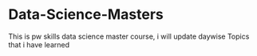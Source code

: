 # Data-Science-Masters
This is pw skills data science master course, i will update daywise Topics that i have learned
